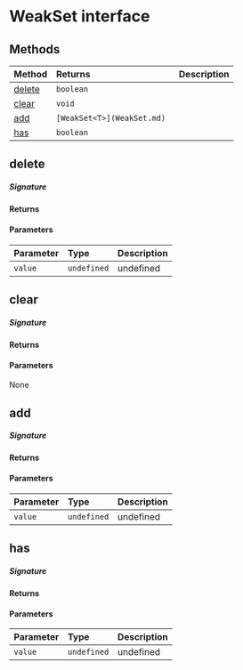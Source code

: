 # WeakSet<T> interface








## Methods

| Method	   |  Returns	| Description|
|:-------------|:-------|:-----------|
|[delete](#delete)      | `boolean `|  |
|[clear](#clear)      | `void `|  |
|[add](#add)      | `[WeakSet<T>](WeakSet.md) `|  |
|[has](#has)      | `boolean `|  |



## delete



##### Signature

#### Returns

#### Parameters


| Parameter	   | Type    | Description |
|:-------------|:---------------|:------------|
| `value`    | `undefined` | undefined |


## clear



##### Signature

#### Returns

#### Parameters
None


## add



##### Signature

#### Returns

#### Parameters


| Parameter	   | Type    | Description |
|:-------------|:---------------|:------------|
| `value`    | `undefined` | undefined |


## has



##### Signature

#### Returns

#### Parameters


| Parameter	   | Type    | Description |
|:-------------|:---------------|:------------|
| `value`    | `undefined` | undefined |

